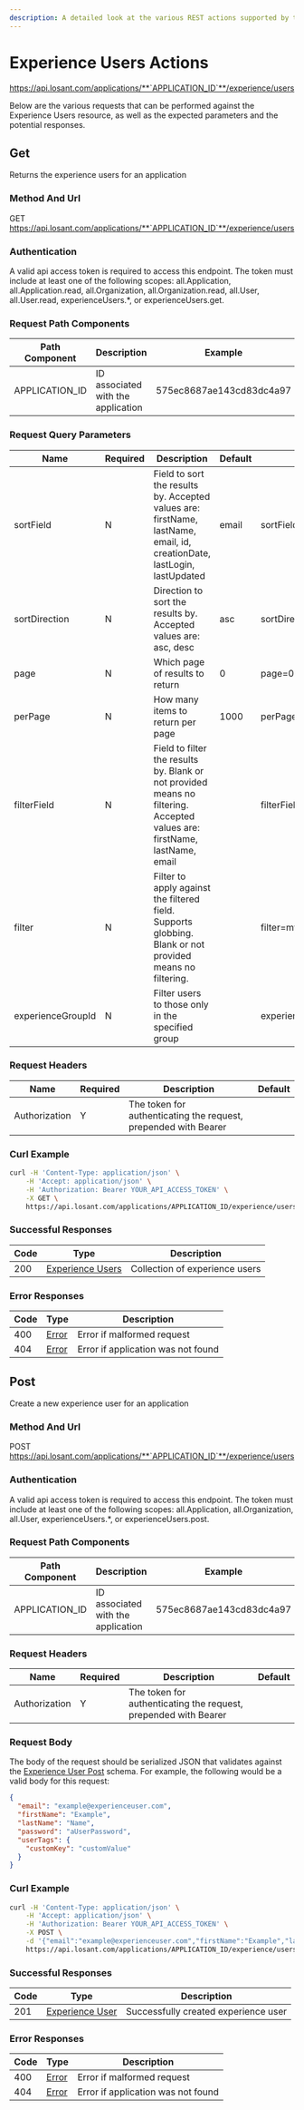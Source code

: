 ```yaml
---
description: A detailed look at the various REST actions supported by the Experience Users resource of the Losant API. Learn more.
---
```


# Experience Users Actions

https://api.losant.com/applications/**`APPLICATION_ID`**/experience/users

Below are the various requests that can be performed against the
Experience Users resource, as well as the expected
parameters and the potential responses.

## Get

Returns the experience users for an application

### Method And Url <a name="get-method-url"></a>

GET https://api.losant.com/applications/**`APPLICATION_ID`**/experience/users

### Authentication <a name="get-authentication"></a>

A valid api access token is required to access this endpoint. The token must
include at least one of the following scopes:
all.Application, all.Application.read, all.Organization, all.Organization.read, all.User, all.User.read, experienceUsers.*, or experienceUsers.get.

### Request Path Components <a name="get-path-components"></a>

| Path Component | Description | Example |
| -------------- | ----------- | ------- |
| APPLICATION_ID | ID associated with the application | 575ec8687ae143cd83dc4a97 |

### Request Query Parameters <a name="get-query-params"></a>

| Name | Required | Description | Default | Example |
| ---- | -------- | ----------- | ------- | ------- |
| sortField | N | Field to sort the results by. Accepted values are: firstName, lastName, email, id, creationDate, lastLogin, lastUpdated | email | sortField&#x3D;email |
| sortDirection | N | Direction to sort the results by. Accepted values are: asc, desc | asc | sortDirection&#x3D;asc |
| page | N | Which page of results to return | 0 | page&#x3D;0 |
| perPage | N | How many items to return per page | 1000 | perPage&#x3D;10 |
| filterField | N | Field to filter the results by. Blank or not provided means no filtering. Accepted values are: firstName, lastName, email |  | filterField&#x3D;email |
| filter | N | Filter to apply against the filtered field. Supports globbing. Blank or not provided means no filtering. |  | filter&#x3D;my*user |
| experienceGroupId | N | Filter users to those only in the specified group |  | experienceGroupId&#x3D;575ec8687ae143cd83dc4a97 |

### Request Headers <a name="get-headers"></a>

| Name | Required | Description | Default |
| ---- | -------- | ----------- | ------- |
| Authorization | Y | The token for authenticating the request, prepended with Bearer | |

### Curl Example <a name="get-curl-example"></a>

```bash
curl -H 'Content-Type: application/json' \
    -H 'Accept: application/json' \
    -H 'Authorization: Bearer YOUR_API_ACCESS_TOKEN' \
    -X GET \
    https://api.losant.com/applications/APPLICATION_ID/experience/users
```

### Successful Responses <a name="get-successful-responses"></a>

| Code | Type | Description |
| ---- | ---- | ----------- |
| 200 | [Experience Users](schemas.md#experience-users) | Collection of experience users |

### Error Responses <a name="get-error-responses"></a>

| Code | Type | Description |
| ---- | ---- | ----------- |
| 400 | [Error](schemas.md#error) | Error if malformed request |
| 404 | [Error](schemas.md#error) | Error if application was not found |

## Post

Create a new experience user for an application

### Method And Url <a name="post-method-url"></a>

POST https://api.losant.com/applications/**`APPLICATION_ID`**/experience/users

### Authentication <a name="post-authentication"></a>

A valid api access token is required to access this endpoint. The token must
include at least one of the following scopes:
all.Application, all.Organization, all.User, experienceUsers.*, or experienceUsers.post.

### Request Path Components <a name="post-path-components"></a>

| Path Component | Description | Example |
| -------------- | ----------- | ------- |
| APPLICATION_ID | ID associated with the application | 575ec8687ae143cd83dc4a97 |

### Request Headers <a name="post-headers"></a>

| Name | Required | Description | Default |
| ---- | -------- | ----------- | ------- |
| Authorization | Y | The token for authenticating the request, prepended with Bearer | |

### Request Body <a name="post-body"></a>

The body of the request should be serialized JSON that validates against
the [Experience User Post](schemas.md#experience-user-post) schema. For example, the following would be a
valid body for this request:

```json
{
  "email": "example@experienceuser.com",
  "firstName": "Example",
  "lastName": "Name",
  "password": "aUserPassword",
  "userTags": {
    "customKey": "customValue"
  }
}
```

### Curl Example <a name="post-curl-example"></a>

```bash
curl -H 'Content-Type: application/json' \
    -H 'Accept: application/json' \
    -H 'Authorization: Bearer YOUR_API_ACCESS_TOKEN' \
    -X POST \
    -d '{"email":"example@experienceuser.com","firstName":"Example","lastName":"Name","password":"aUserPassword","userTags":{"customKey":"customValue"}}' \
    https://api.losant.com/applications/APPLICATION_ID/experience/users
```

### Successful Responses <a name="post-successful-responses"></a>

| Code | Type | Description |
| ---- | ---- | ----------- |
| 201 | [Experience User](schemas.md#experience-user) | Successfully created experience user |

### Error Responses <a name="post-error-responses"></a>

| Code | Type | Description |
| ---- | ---- | ----------- |
| 400 | [Error](schemas.md#error) | Error if malformed request |
| 404 | [Error](schemas.md#error) | Error if application was not found |

